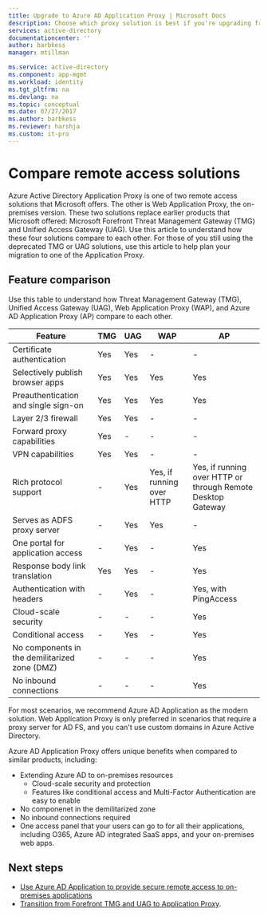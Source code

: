```yaml
---
title: Upgrade to Azure AD Application Proxy | Microsoft Docs
description: Choose which proxy solution is best if you're upgrading from Microsoft Forefront or Unified Access Gateway.
services: active-directory
documentationcenter: ''
author: barbkess
manager: mtillman

ms.service: active-directory
ms.component: app-mgmt
ms.workload: identity
ms.tgt_pltfrm: na
ms.devlang: na
ms.topic: conceptual
ms.date: 07/27/2017
ms.author: barbkess
ms.reviewer: harshja
ms.custom: it-pro
---
```

# Compare remote access solutions

Azure Active Directory Application Proxy is one of two remote access solutions that Microsoft offers. The other is Web Application Proxy, the on-premises version. These two solutions replace earlier products that Microsoft offered: Microsoft Forefront Threat Management Gateway (TMG) and Unified Access Gateway (UAG). Use this article to understand how these four solutions compare to each other. For those of you still using the deprecated TMG or UAG solutions, use this article to help plan your migration to one of the Application Proxy. 


## Feature comparison

Use this table to understand how Threat Management Gateway (TMG), Unified Access Gateway (UAG), Web Application Proxy (WAP), and Azure AD Application Proxy (AP) compare to each other.

| Feature | TMG | UAG | WAP | AP |
| ------- | --- | --- | --- | --- |
| Certificate authentication | Yes | Yes | - | - |
| Selectively publish browser apps | Yes | Yes | Yes | Yes |
| Preauthentication and single sign-on | Yes | Yes | Yes | Yes | 
| Layer 2/3 firewall | Yes | Yes | - | - |
| Forward proxy capabilities | Yes | - | - | - |
| VPN capabilities | Yes | Yes | - | - |
| Rich protocol support | - | Yes | Yes, if running over HTTP | Yes, if running over HTTP or through Remote Desktop Gateway |
| Serves as ADFS proxy server | - | Yes | Yes | - |
| One portal for application access | - | Yes | - | Yes |
| Response body link translation | Yes | Yes | - | Yes | 
| Authentication with headers | - | Yes | - | Yes, with PingAccess | 
| Cloud-scale security | - | - | - | Yes | 
| Conditional access | - | Yes | - | Yes |
| No components in the demilitarized zone (DMZ) | - | - | - | Yes |
| No inbound connections | - | - | - | Yes |

For most scenarios, we recommend Azure AD Application as the modern solution. Web Application Proxy is only preferred in scenarios that require a proxy server for AD FS, and you can't use custom domains in Azure Active Directory. 

Azure AD Application Proxy offers unique benefits when compared to similar products, including:

- Extending Azure AD to on-premises resources
   - Cloud-scale security and protection
   - Features like conditional access and Multi-Factor Authentication are easy to enable
- No componenet in the demilitarized zone
- No inbound connections required
- One access panel that your users can go to for all their applications, including O365, Azure AD integrated SaaS apps, and your on-premises web apps. 


## Next steps

- [Use Azure AD Application to provide secure remote access to on-premises applications](application-proxy.md)
- [Transition from Forefront TMG and UAG to Application Proxy](https://blogs.technet.microsoft.com/isablog/2015/06/30/modernizing-microsoft-application-access-with-web-application-proxy-and-azure-active-directory-application-proxy/).
